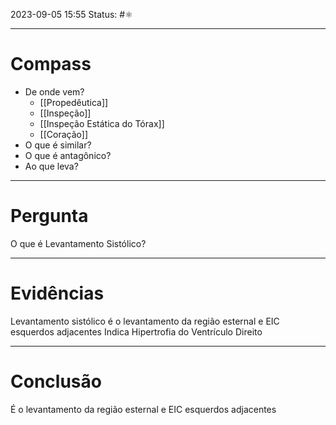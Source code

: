 2023-09-05 15:55
Status: #⚛ 

---
# Compass
- De onde vem?
	- [[Propedêutica]]
	- [[Inspeção]]
	- [[Inspeção Estática do Tórax]]
	- [[Coração]]
- O que é similar?
- O que é antagônico?
- Ao que leva?

----
# Pergunta
O que é Levantamento Sistólico?

---- 
# Evidências
Levantamento sistólico é o levantamento da região esternal e EIC esquerdos adjacentes
Indica Hipertrofia do Ventrículo Direito

----  
# Conclusão
É o levantamento da região esternal e EIC esquerdos adjacentes